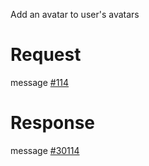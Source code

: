 Add an avatar to user's avatars

# Request
message [#114](../../../proto/README.md#action_114)

# Response
message [#30114](../../../proto/README.md#action_30114)